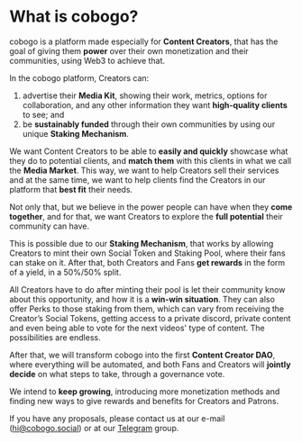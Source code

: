 # What is cobogo?

cobogo is a platform made especially for **Content Creators**, that has the goal of giving them **power** over their own monetization and their communities, using Web3 to achieve that.

In the cobogo platform, Creators can:

1. advertise their **Media Kit**, showing their work, metrics, options for collaboration, and any other information they want **high-quality clients** to see; and&#x20;
2. be **sustainably funded** through their own communities by using our unique **Staking Mechanism**.

We want Content Creators to be able to **easily and quickly** showcase what they do to potential clients, and **match them** with this clients in what we call the **Media Market**. This way, we want to help Creators sell their services and at the same time, we want to help clients find the Creators in our platform that **best fit** their needs.&#x20;

Not only that, but we believe in the power people can have when they **come together**, and for that, we want Creators to explore the **full potential** their community can have.&#x20;

This is possible due to our **Staking Mechanism**, that works by allowing Creators to mint their own Social Token and Staking Pool, where their fans can stake on it. After that, both Creators and Fans **get rewards** in the form of a yield, in a 50%/50% split.

All Creators have to do after minting their pool is let their community know about this opportunity, and how it is a **win-win situation**. They can also offer Perks to those staking from them, which can vary from receiving the Creator’s Social Tokens, getting access to a private discord, private content and even being able to vote for the next videos' type of content. The possibilities are endless.

After that, we will transform cobogo into the first **Content Creator DAO**, where everything will be automated, and both Fans and Creators will **jointly decide** on what steps to take, through a governance vote.

We intend to **keep growing**, introducing more monetization methods and finding new ways to give rewards and benefits for Creators and Patrons.&#x20;

If you have any proposals, please contact us at our e-mail (hi@cobogo.social) or at our [Telegram](https://t.me/cobogosocial) group.





